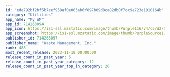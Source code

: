 ```yaml
---
id: "ede792bf2bf5b7eef958af0e063ab6f897b89d8ca82db0f7cc9e723e1910164b"
category: "Utilities"
app_name: "My WM"
app_id: 714263094
app_icon: https://is1-ssl.mzstatic.com/image/thumb/Purple116/v4/c5/d2/5d/c5d25d48-e0fb-7f44-3bd6-f19ba7a86692/AppIcon-1x_U007emarketing-0-8-0-0-P3-85-220-0.png/1024x1024bb.png
app_screenshot: https://is1-ssl.mzstatic.com/image/thumb/PurpleSource115/v4/40/98/d5/4098d5d4-092b-23c4-ac1b-b87fa9c08cb6/c01e7a04-4247-407f-b549-b661fd40dfb0_IOS-1242X2688_1.jpg/1242x2688bb.png
publisher_id: 714263097
publisher_name: "Waste Management, Inc."
rank: 488
most_recent_release: 2023-11-18 00:00:00
release_count_in_past_year: 5
release_count_in_past_year_category: 12
release_count_in_past_year_top_in_category: 26
---
```

